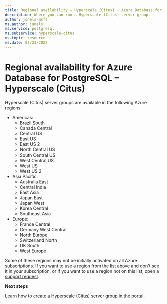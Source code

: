 ```yaml
---
title: Regional availability – Hyperscale (Citus) - Azure Database for PostgreSQL
description: Where you can run a Hyperscale (Citus) server group
author: jonels-msft
ms.author: jonels
ms.service: postgresql
ms.subservice: hyperscale-citus
ms.topic: resource
ms.date: 02/23/2022
---
```


# Regional availability for Azure Database for PostgreSQL – Hyperscale (Citus)

Hyperscale (Citus) server groups are available in the following Azure regions:

* Americas:
	* Brazil South
	* Canada Central
	* Central US
	* East US
	* East US 2
	* North Central US
	* South Central US
	* West Central US
	* West US
	* West US 2
* Asia Pacific:
	* Australia East
	* Central India
	* East Asia
	* Japan East
	* Japan West
	* Korea Central
	* Southeast Asia
* Europe:
	* France Central
	* Germany West Central
	* North Europe
	* Switzerland North
	* UK South
	* West Europe

Some of these regions may not be initially activated on all Azure
subscriptions. If you want to use a region from the list above and don't see it
in your subscription, or if you want to use a region not on this list, open a
[support
request](https://portal.azure.com/#blade/Microsoft_Azure_Support/HelpAndSupportBlade/newsupportrequest).
 
**Next steps**

Learn how to [create a Hyperscale (Citus) server group in the portal](quickstart-create-portal.md).
